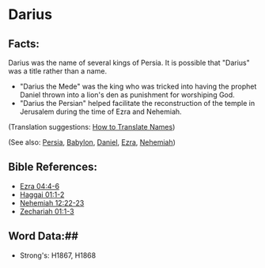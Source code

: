 # Darius #

## Facts: ##

Darius was the name of several kings of Persia. It is possible that "Darius" was a title rather than a name.
 * "Darius the Mede" was the king who was tricked into having the prophet Daniel thrown into a lion's den as punishment for worshiping God.
 * "Darius the Persian" helped facilitate the reconstruction of the temple in Jerusalem during the time of Ezra and Nehemiah.

(Translation suggestions: [How to Translate Names](rc://en/ta/man/translate/translate-names))

(See also: [Persia](../other/persia.md), [Babylon](../other/babylon.md), [Daniel](../other/daniel.md), [Ezra](../other/ezra.md), [Nehemiah](../other/nehemiah.md))

## Bible References: ##

* [Ezra 04:4-6](rc://en/tn/help/ezr/04/04)
* [Haggai 01:1-2](rc://en/tn/help/hag/01/01)
* [Nehemiah 12:22-23](rc://en/tn/help/neh/12/22)
* [Zechariah 01:1-3](rc://en/tn/help/zec/01/01)

## Word Data:##

* Strong's: H1867, H1868

